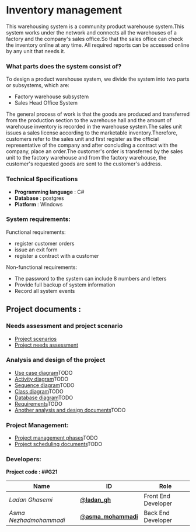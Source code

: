 # Inventory management
This warehousing system is a community product warehouse system.This system works under the network and connects all the warehouses of a factory and the company's sales office.So that the sales office can check the inventory online at any time. All required reports can be accessed online by any unit that needs it.

### What parts does the system consist of?
To design a product warehouse system, we divide the system into two parts or subsystems, which are:
- Factory warehouse subsystem
- Sales Head Office System

The general process of work is that the goods are produced and transferred from the production section to the warehouse hall and the amount of warehouse inventory is recorded in the warehouse system.The sales unit issues a sales license according to the marketable inventory.Therefore, customers refer to the sales unit and first register as the official representative of the company and after concluding a contract with the company, place an order.The customer's order is transferred by the sales unit to the factory warehouse and from the factory warehouse, the customer's requested goods are sent to the customer's address.

### Technical Specifications
- **Programming language** : C#
- **Database** : postgres
- **Platform** : Windows

### System requirements:

Functional requirements:
- register customer orders
- issue an exit form
- register a contract with a customer

Non-functional requirements:
- The password to the system can include 8 numbers and letters
- Provide full backup of system information
- Record all system events

## Project documents :

### Needs assessment and project scenario

- [Project scenarios](/Documentation/Scenario.md)
- [Project needs assessment](/Documentation/Requirements.md)


### Analysis and design of the project
* [Use case diagram]()TODO
* [Activity diagram]()TODO
* [Sequence diagram]()TODO
* [Class diagram]()TODO
* [Database diagram]()TODO
* [Requirements]()TODO
* [Another analysis and design documents]()TODO


### Project Management:
- [Project management phases]()TODO
- [Project scheduling documents]()TODO

### Developers:

**Project code : ##G21**

Name | ID | Role
------------ | ------------- | ------------- 
*Ladan Ghasemi* | [@𝐥𝐚𝐝𝐚𝐧_𝐠𝐡](https://github.com/ladan-gh) | Front End Developer
*Asma Nezhadmohammadi* | [@𝐚𝐬𝐦𝐚_𝐦𝐨𝐡𝐚𝐦𝐦𝐚𝐝𝐢](https://github.com/asma-mohammadi) | Back End Developer
